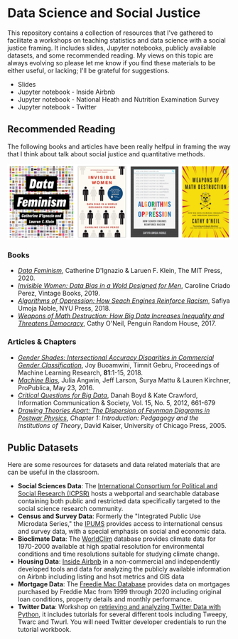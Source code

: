 # Data Science and Social Justice

This repository contains a collection of resources that I've gathered to facilitate a workshops on teaching statistics and data science with a social justice framing.  It includes slides, Jupyter notebooks, publicly available datasets, and some recommended reading.  My views on this topic are always evolving so please let me know if you find these materials to be either useful, or lacking; I'll be grateful for suggestions.

* Slides
* Jupyter notebook - Inside Airbnb
* Jupyter notebook - National Heath and Nutrition Examination Survey
* Jupyter notebook - Twitter

## Recommended Reading

The following books and articles have been really helfpul in framing the way that I think about talk about social justice and quantitative methods.  

![recommended_texts.png](https://github.com/annahaensch/DataAndSocialJustice/blob/main/Figures/recommended_texts.png?raw=true)

### Books

* [_Data Feminism_](https://data-feminism.mitpress.mit.edu/), Catherine D'Ignazio & Laruen F. Klein, The MIT Press, 2020.
* [_Invisible Women: Data Bias in a Wold Designed for Men_](https://carolinecriadoperez.com/book/invisible-women/), Caroline Criado Perez, Vintage Books, 2019.
* [_Algorithms of Oppression: How Seach Engines Reinforce Racism_](https://nyupress.org/9781479837243/algorithms-of-oppression/), Safiya Umoja Noble, NYU Press, 2018.
* [_Weapons of Math Destruction: How Big Data Increases Inequality and Threatens Democracy_](https://www.penguinrandomhouse.com/books/241363/weapons-of-math-destruction-by-cathy-oneil/), Cathy O'Neil, Penguin Random House, 2017.

### Articles & Chapters

* [_Gender Shades: Intersectional Accuracy Disparities in
Commercial Gender Classification_](http://proceedings.mlr.press/v81/buolamwini18a/buolamwini18a.pdf), Joy Buoamwini, Timnit Gebru, Proceedings of Machine Learning Research, __81__:1-15, 2018.
* [_Machine Bias_](https://www.propublica.org/article/machine-bias-risk-assessments-in-criminal-sentencing), Julia Angwin, Jeff Larson, Surya Mattu & Lauren Kirchner, ProPublica, May 23, 2016.
* [_Critical Questions for Big Data_](https://people.cs.kuleuven.be/~bettina.berendt/teaching/ViennaDH15/boyd_crawford_2012.pdf), Danah Boyd & Kate Crawford, Information Communication & Society, Vol. 15, No. 5, 2012, 661-679
* [_Drawing Theories Apart: The Dispersion of Feynman Diagrams in Postwar Physics_](), _Chapter 1: Introduction: Pedgagogy and the Institutions of Theory_, David Kaiser, University of Chicago Press, 2005.

## Public Datasets

Here are some resources for datasets and data related materials that are can be useful in the classroom.

* __Social Sciences Data__: The [International Consortium for Political and Social Research (ICPSR)](https://www.icpsr.umich.edu/web/pages/) hosts a webportal and searchable database containing both public and restricted data specifically targeted to the social science research community.  
* __Census and Survey Data__: Formerly the "Integrated Public Use Microdata Series," the [IPUMS](https://ipums.org/) provides access to international census and survey data, with a special emphasis on social and economic data.
* __Bioclimate Data__: The [WorldClim](https://www.worldclim.org/data/worldclim21.html) database provides climate data for 1970-2000 available at high spatial resolution for environmental conditions and time resolutions suitable for studying climate change.
* __Housing Data__: [Inside Airbnb](http://insideairbnb.com/) in a non-commercial and independently developed tools and data for analyzing the publicly available information on Airbnb including listing and hsot metrics and GIS data
* __Mortgage Data__: The [Freedie Mac Database](http://www.freddiemac.com/research/datasets/sf_loanlevel_dataset.page) provides data on mortgages purchased by Freddie Mac from 1999 through 2020 including original loan conditions, property details and monthly performance.
* __Twitter Data__: Workshop on [retrieving and analyzing Twitter Data with Python](https://annahaensch.github.io/TwitterAPIWorkshop/), it includes tutorials for several different tools including Tweepy, Twarc and Twurl.  You will need Twitter developer credentials to run the tutorial workbook. 
